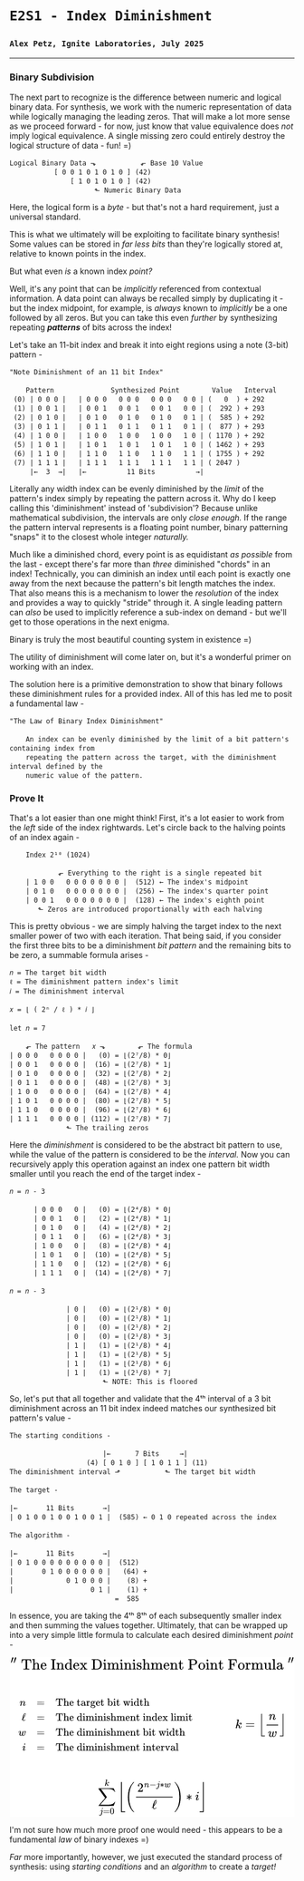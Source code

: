 # `E2S1 - Index Diminishment`
### `Alex Petz, Ignite Laboratories, July 2025`

---

### Binary Subdivision
The next part to recognize is the difference between numeric and logical binary data.  For synthesis, we work
with the numeric representation of data while logically managing the leading zeros.  That will make a lot
more sense as we proceed forward - for now, just know that value equivalence does _not_ imply logical equivalence.
A single missing zero could entirely destroy the logical structure of data - fun! =)

    Logical Binary Data ⬎           ⬐ Base 10 Value
               [ 0 0 1 0 1 0 1 0 ] (42)  
                   [ 1 0 1 0 1 0 ] (42)  
                         ⬑ Numeric Binary Data

Here, the logical form is a _byte_ - but that's not a hard requirement, just a universal standard.

This is what we ultimately will be exploiting to facilitate binary synthesis!  Some values can be stored in
_far less bits_ than they're logically stored at, relative to known points in the index.  

But what even _is_ a known index _point?_

Well, it's any point that can be _implicitly_ referenced from contextual information.  A data point can always be
recalled simply by duplicating it - but the index midpoint, for example, is _always_ known to _implicitly_ be a one 
followed by all zeros.  But you can take this even _further_ by synthesizing repeating _**patterns**_ of bits across 
the index!  

Let's take an 11-bit index and break it into eight regions using a note (3-bit) pattern -

    "Note Diminishment of an 11 bit Index"
 
        Pattern              Synthesized Point        Value   Interval   
     (0) | 0 0 0 |   | 0 0 0   0 0 0   0 0 0   0 0 | (   0  ) + 292
     (1) | 0 0 1 |   | 0 0 1   0 0 1   0 0 1   0 0 | (  292 ) + 293
     (2) | 0 1 0 |   | 0 1 0   0 1 0   0 1 0   0 1 | (  585 ) + 292
     (3) | 0 1 1 |   | 0 1 1   0 1 1   0 1 1   0 1 | (  877 ) + 293
     (4) | 1 0 0 |   | 1 0 0   1 0 0   1 0 0   1 0 | ( 1170 ) + 292
     (5) | 1 0 1 |   | 1 0 1   1 0 1   1 0 1   1 0 | ( 1462 ) + 293
     (6) | 1 1 0 |   | 1 1 0   1 1 0   1 1 0   1 1 | ( 1755 ) + 292
     (7) | 1 1 1 |   | 1 1 1   1 1 1   1 1 1   1 1 | ( 2047 )
         |←  3  →|   |←          11 Bits          →|

Literally any width index can be evenly diminished by the _limit_ of the pattern's index simply by repeating the 
pattern across it.  Why do I keep calling this 'diminishment' instead of 'subdivision'?  Because unlike mathematical 
subdivision, the intervals are only _close enough._  If the range the pattern interval represents is a floating point 
number, binary patterning "snaps" it to the closest whole integer _naturally._  

Much like a diminished chord, every point is as equidistant _as possible_ from the last - except there's far more 
than _three_ diminished "chords" in an index!  Technically, you can diminish an index until each point is exactly 
one away from the next because the pattern's bit length matches the index.  That also means this is a mechanism to 
lower the _resolution_ of the index and provides a way to quickly "stride" through it.  A single leading pattern 
can _also_ be used to implicitly reference a sub-index on demand - but we'll get to those operations in the next 
enigma.

Binary is truly the most beautiful counting system in existence =)

The utility of diminishment will come later on, but it's a wonderful primer on working with an index.

The solution here is a primitive demonstration to show that binary follows these diminishment rules for a provided 
index.  All of this has led me to posit a fundamental law -

    "The Law of Binary Index Diminishment"

        An index can be evenly diminished by the limit of a bit pattern's containing index from
        repeating the pattern across the target, with the diminishment interval defined by the 
        numeric value of the pattern.

### Prove It
That's a lot easier than one might think!  First, it's a lot easier to work from the _left_ side of the index
rightwards.  Let's circle back to the halving points of an index again -

        Index 2¹⁰ (1024)

                ⬐ Everything to the right is a single repeated bit
        | 1 0 0   0 0 0 0 0 0 0 |  (512) ← The index's midpoint
        | 0 1 0   0 0 0 0 0 0 0 |  (256) ← The index's quarter point
        | 0 0 1   0 0 0 0 0 0 0 |  (128) ← The index's eighth point
           ⬑ Zeros are introduced proportionally with each halving

This is pretty obvious - we are simply halving the target index to the next smaller power of two with each 
iteration. That being said, if you consider the first three bits to be a diminishment _bit pattern_ and the 
remaining bits to be zero, a summable formula arises - 

    𝑛 = The target bit width
    ℓ = The diminishment pattern index's limit
    𝑖 = The diminishment interval

    𝑥 = ⌊ ( 2ⁿ / ℓ ) * 𝑖 ⌋

    let 𝑛 = 7

        ⬐ The pattern   𝑥 ⬎        ⬐ The formula
    | 0 0 0   0 0 0 0 |   (0) = ⌊(2⁷/8) * 0⌋
    | 0 0 1   0 0 0 0 |  (16) = ⌊(2⁷/8) * 1⌋
    | 0 1 0   0 0 0 0 |  (32) = ⌊(2⁷/8) * 2⌋
    | 0 1 1   0 0 0 0 |  (48) = ⌊(2⁷/8) * 3⌋
    | 1 0 0   0 0 0 0 |  (64) = ⌊(2⁷/8) * 4⌋
    | 1 0 1   0 0 0 0 |  (80) = ⌊(2⁷/8) * 5⌋
    | 1 1 0   0 0 0 0 |  (96) = ⌊(2⁷/8) * 6⌋
    | 1 1 1   0 0 0 0 | (112) = ⌊(2⁷/8) * 7⌋
                  ⬑ The trailing zeros

Here the _diminishment_ is considered to be the abstract bit pattern to use, while the value of the pattern is
considered to be the _interval._  Now you can recursively apply this operation against an index one pattern bit 
width smaller until you reach the end of the target index -

    𝑛 = 𝑛 - 3

          | 0 0 0   0 |   (0) = ⌊(2⁴/8) * 0⌋
          | 0 0 1   0 |   (2) = ⌊(2⁴/8) * 1⌋
          | 0 1 0   0 |   (4) = ⌊(2⁴/8) * 2⌋
          | 0 1 1   0 |   (6) = ⌊(2⁴/8) * 3⌋
          | 1 0 0   0 |   (8) = ⌊(2⁴/8) * 4⌋
          | 1 0 1   0 |  (10) = ⌊(2⁴/8) * 5⌋
          | 1 1 0   0 |  (12) = ⌊(2⁴/8) * 6⌋
          | 1 1 1   0 |  (14) = ⌊(2⁴/8) * 7⌋

    𝑛 = 𝑛 - 3

                  | 0 |   (0) = ⌊(2¹/8) * 0⌋
                  | 0 |   (0) = ⌊(2¹/8) * 1⌋
                  | 0 |   (0) = ⌊(2¹/8) * 2⌋
                  | 0 |   (0) = ⌊(2¹/8) * 3⌋
                  | 1 |   (1) = ⌊(2¹/8) * 4⌋
                  | 1 |   (1) = ⌊(2¹/8) * 5⌋
                  | 1 |   (1) = ⌊(2¹/8) * 6⌋
                  | 1 |   (1) = ⌊(2¹/8) * 7⌋
                           ⬑ NOTE: This is floored

So, let's put that all together and validate that the 4ᵗʰ interval of a 3 bit diminishment across an 11 bit index 
indeed matches our synthesized bit pattern's value -

    The starting conditions -

                           |←      7 Bits     →|
                       (4) [ 0 1 0 ] [ 1 0 1 1 ] (11)
    The diminishment interval ⬏           ⬑ The target bit width

    The target -

    |←       11 Bits       →|
    | 0 1 0 0 1 0 0 1 0 0 1 |  (585) ← 0 1 0 repeated across the index

    The algorithm -

    |←       11 Bits       →|
    | 0 1 0 0 0 0 0 0 0 0 0 |  (512)
    |       0 1 0 0 0 0 0 0 |   (64) +
    |             0 1 0 0 0 |    (8) +
    |                   0 1 |    (1) +
                              =  585

In essence, you are taking the 4ᵗʰ 8ᵗʰ of each subsequently smaller index and then summing the values 
together.  Ultimately, that can be wrapped up into a very simple little formula to calculate each desired 
diminishment _point_ -

<picture>
<img alt="Index Diminishment Formula" src="assets/diminishmentPoint.png" style="display: block; margin-left: auto; margin-right: auto;">
</picture>

I'm not sure how much more proof one would need - this appears to be a fundamental _law_ of binary indexes =)

_Far_ more importantly, however, we just executed the standard process of synthesis: using _starting conditions_
and an _algorithm_ to create a _target!_
